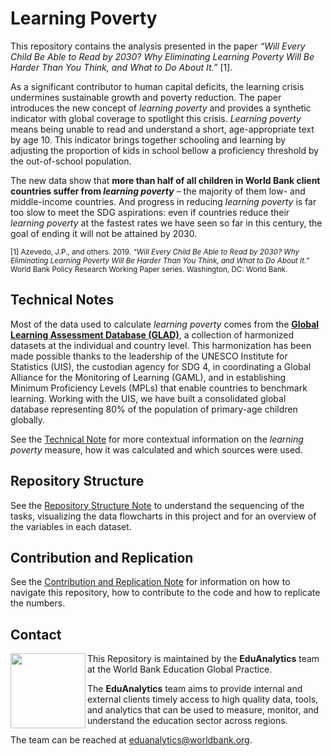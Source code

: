 # Learning Poverty

This repository contains the analysis presented in the paper _“Will Every Child Be Able to Read by 2030? Why Eliminating Learning Poverty Will Be Harder Than You Think, and What to Do About It.”_ [1].

As a significant contributor to human capital deficits, the learning crisis undermines sustainable growth and poverty reduction. The paper introduces the new concept of _learning poverty_ and provides a synthetic indicator with global coverage to spotlight this crisis. _Learning poverty_ means being unable to read and understand a short, age-appropriate text by age 10. This indicator brings together schooling and learning by adjusting the proportion of kids in school bellow a proficiency threshold by the out-of-school population.

The new data show that **more than half of all children in World Bank client countries suffer from _learning poverty_** – the majority of them low- and middle-income countries. And progress in reducing _learning poverty_ is far too slow to meet the SDG aspirations: even if countries reduce their _learning poverty_ at the fastest rates we have seen so far in this century, the goal of ending it will not be attained by 2030.

<sup>[1] Azevedo, J.P., and others. 2019. _“Will Every Child Be Able to Read by 2030? Why Eliminating Learning Poverty Will Be Harder Than You Think, and What to Do About It.”_ World Bank Policy Research Working Paper series. Washington, DC: World Bank.</sup>

## Technical Notes

Most of the data used to calculate _learning poverty_ comes from the **[Global Learning Assessment Database (GLAD)](https://github.com/worldbank/GLAD)**, a collection of harmonized datasets at the individual and country level. This harmonization has been made possible thanks to the leadership of the UNESCO Institute for Statistics (UIS), the custodian agency for SDG 4, in coordinating a Global Alliance for the Monitoring of Learning (GAML), and in establishing Minimum Proficiency Levels (MPLs) that enable countries to benchmark learning. Working with the UIS, we have built a consolidated global database representing 80% of the population of primary-age children globally.

See the [Technical Note](https://github.com/worldbank/LearningPoverty/blob/master/00_documentation/001_technical_note/Technical_Note.md) for more contextual information on the _learning poverty_ measure, how it was calculated and which sources were used.

## Repository Structure

See the [Repository Structure Note](https://github.com/worldbank/LearningPoverty/blob/master/00_documentation/002_repo_structure/Repo_Structure.md) to understand the sequencing of the tasks, visualizing the data flowcharts in this project and for an overview of the variables in each dataset.

## Contribution and Replication

See the [Contribution and Replication Note](https://github.com/worldbank/LearningPoverty/blob/master/00_documentation/003_contribution_and_replication/Contribution_and_Replication.md) for information on how to navigate this repository, how to contribute to the code and how to replicate the numbers.

## Contact
<img align="left" src="https://user-images.githubusercontent.com/43160181/66895172-211fc400-efc0-11e9-998e-c5090e51730d.png" width="120">

This Repository is maintained by the **EduAnalytics** team at the World Bank Education Global Practice.

The **EduAnalytics** team aims to provide internal and external clients timely access to high quality data, tools, and analytics that can be used to measure, monitor, and understand the education sector across regions.

The team can be reached at [eduanalytics@worldbank.org](mailto:eduanalytics@worldbank.org).
